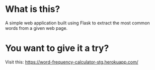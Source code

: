 # What is this?
A simple web application built using Flask to extract the most common words from a given web page.

# You want to give it a try?
Visit this: https://word-frequency-calculator-stg.herokuapp.com/
